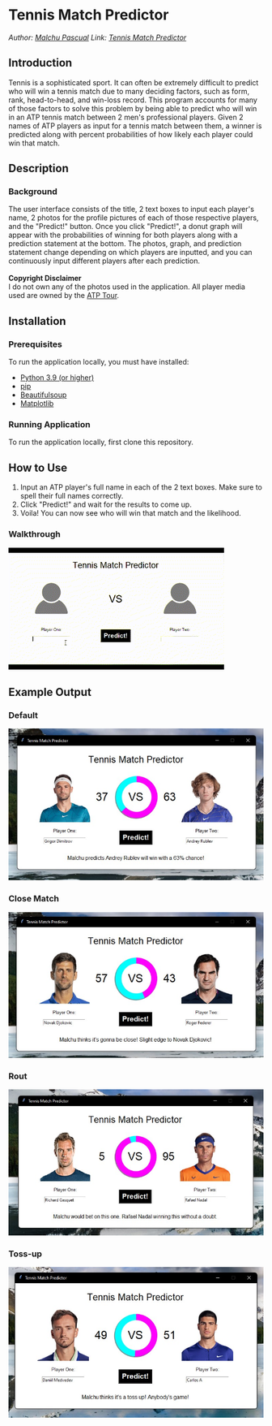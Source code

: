 # Tennis Match Predictor
*Author: [Malchu Pascual](https://github.com/malchu)*
*Link: [Tennis Match Predictor](https://tennismatchpredictor.malchupascual.repl.co/)*
## Introduction
Tennis is a sophisticated sport. It can often be extremely difficult to predict who will win a tennis match due to many deciding factors, such as form, rank, head-to-head, and win-loss record. This program accounts for many of those factors to solve this problem by being able to predict who will win in an ATP tennis match between 2 men's professional players. Given 2 names of ATP players as input for a tennis match between them, a winner is predicted along with percent probabilities of how likely each player could win that match.
## Description
### Background
The user interface consists of the title, 2 text boxes to input each player's name, 2 photos for the profile pictures of each of those respective players, and the "Predict!" button. Once you click "Predict!", a donut graph will appear with the probabilities of winning for both players along with a prediction statement at the bottom. The photos, graph, and prediction statement change depending on which players are inputted, and you can continuously input different players after each prediction.<br /><br />
**Copyright Disclaimer**<br />
I do not own any of the photos used in the application. All player media used are owned by the [ATP Tour](https://www.atptour.com/en/).
## Installation
### Prerequisites
To run the application locally, you must have installed:
* [Python 3.9 (or higher)](https://www.python.org/downloads/)
* [pip](https://www.geeksforgeeks.org/how-to-install-pip-on-windows/)
* [Beautifulsoup](https://www.geeksforgeeks.org/beautifulsoup-installation-python/)
* [Matplotlib](https://matplotlib.org/stable/users/installing/index.html)
### Running Application
To run the application locally, first clone this repository.
## How to Use
1. Input an ATP player's full name in each of the 2 text boxes. Make sure to spell their full names correctly.
2. Click "Predict!" and wait for the results to come up.
3. Voila! You can now see who will win that match and the likelihood.
### Walkthrough
![](https://github.com/malchu/tennismatchpredictor/blob/master/examples/usage.gif)
## Example Output
### Default
![Alt text](examples/win.jpg?raw=true "")
### Close Match
![Alt text](examples/close.jpg?raw=true "")
### Rout
![Alt text](examples/crush.jpg?raw=true "")
### Toss-up
![Alt text](examples/idk.jpg?raw=true "")
